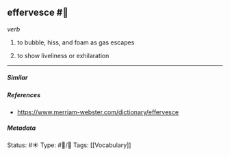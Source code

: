 ## effervesce #🧠 

_verb_

1. to bubble, hiss, and foam as gas escapes

2. to show liveliness or exhilaration

___

##### Similar


##### References 
- https://www.merriam-webster.com/dictionary/effervesce

##### Metadata
Status: #☀️ 
Type: #🔵/💬 
Tags: [[Vocabulary]]